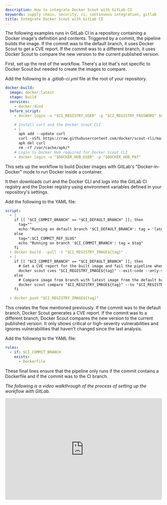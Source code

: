 ```yaml
---
description: How to integrate Docker Scout with GitLab CI
keywords: supply chain, security, ci, continuous integration, gitlab
title: Integrate Docker Scout with GitLab CI
---
```


The following examples runs in GitLab CI in a repository containing a Docker
image's definition and contents. Triggered by a commit, the pipeline builds the
image. If the commit was to the default branch, it uses Docker Scout to get a
CVE report. If the commit was to a different branch, it uses Docker Scout to
compare the new version to the current published version.

First, set up the rest of the workflow. There's a lot that's not specific to
Docker Scout but needed to create the images to compare.

Add the following to a _.gitlab-ci.yml_ file at the root of your repository.

```yaml
docker-build:
  image: docker:latest
  stage: build
  services:
    - docker:dind
  before_script:
    - docker login -u "$CI_REGISTRY_USER" -p "$CI_REGISTRY_PASSWORD" $CI_REGISTRY

    # Install curl and the Docker Scout CLI
    - |
      apk add --update curl
      curl -sSfL https://raw.githubusercontent.com/docker/scout-cli/main/install.sh | sh -s -- 
      apk del curl 
      rm -rf /var/cache/apk/*
    # Login to Docker Hub required for Docker Scout CLI
    - docker login -u "$DOCKER_HUB_USER" -p "$DOCKER_HUB_PAT"
```

This sets up the workflow to build Docker images with GitLab's
"Docker-in-Docker" mode to run Docker inside a container.

It then downloads curl and the Docker CLI and logs into the GitLab CI registry
and the Docker registry using environment variables defined in your repository's
settings.

Add the following to the YAML file:


```yaml
script:
  - |
    if [[ "$CI_COMMIT_BRANCH" == "$CI_DEFAULT_BRANCH" ]]; then
      tag=""
      echo "Running on default branch '$CI_DEFAULT_BRANCH': tag = 'latest'"
    else
      tag=":$CI_COMMIT_REF_SLUG"
      echo "Running on branch '$CI_COMMIT_BRANCH': tag = $tag"
    fi
  - docker build --pull -t "$CI_REGISTRY_IMAGE${tag}" .
  - |
    if [[ "$CI_COMMIT_BRANCH" == "$CI_DEFAULT_BRANCH" ]]; then
      # Get a CVE report for the built image and fail the pipeline when critical or high CVEs are detected
      docker scout cves "$CI_REGISTRY_IMAGE${tag}" --exit-code --only-severity critical,high    
    else
      # Compare image from branch with latest image from the default branch and fail if new critical or high CVEs are detected
      docker scout compare "$CI_REGISTRY_IMAGE${tag}" --to "$CI_REGISTRY_IMAGE:latest" --exit-code --only-severity critical,high --ignore-unchanged
    fi

  - docker push "$CI_REGISTRY_IMAGE${tag}"
```


This creates the flow mentioned previously. If the commit was to the default
branch, Docker Scout generates a CVE report. If the commit was to a different
branch, Docker Scout compares the new version to the current published version.
It only shows critical or high-severity vulnerabilities and ignores
vulnerabilities that haven't changed since the last analysis.

Add the following to the YAML file:

```yaml
rules:
  - if: $CI_COMMIT_BRANCH
    exists:
      - Dockerfile
```

These final lines ensure that the pipeline only runs if the commit contains a
Dockerfile and if the commit was to the CI branch.

_The following is a video walkthrough of the process of setting up the workflow with GitLab._

<div style="position: relative; padding-bottom: 64.86486486486486%; height: 0;"><iframe src="https://www.loom.com/embed/451336c4508c42189532108fc37b2560?sid=f912524b-276d-417d-b44a-c2d39719aa1a" frameborder="0" webkitallowfullscreen mozallowfullscreen allowfullscreen style="position: absolute; top: 0; left: 0; width: 100%; height: 100%;"></iframe></div>
